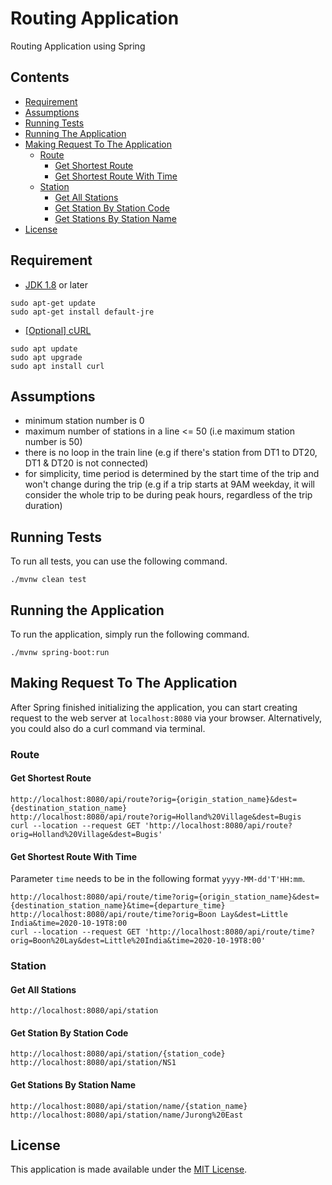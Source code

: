 # Routing Application
Routing Application using Spring
                
## Contents
* [Requirement](#requirement)
* [Assumptions](#assumptions)
* [Running Tests](#running-tests)
* [Running The Application](#running-the-application)
* [Making Request To The Application](#making-request-to-the-application)
  * [Route](#route)
    * [Get Shortest Route](#get-shortest-route)
    * [Get Shortest Route With Time](#get-shortest-route-with-time) 
  * [Station](#station)
    * [Get All Stations](#get-all-stations)
    * [Get Station By Station Code](#get-station-by-station-code)
    * [Get Stations By Station Name](#get-stations-by-station-name)
* [License](#license)

## Requirement
- [JDK 1.8](http://www.oracle.com/technetwork/java/javase/downloads/index.html) or later
```   
sudo apt-get update
sudo apt-get install default-jre
```
- [[Optional] cURL](https://curl.haxx.se/download.html)
```                
sudo apt update
sudo apt upgrade    
sudo apt install curl
```

## Assumptions
- minimum station number is 0
- maximum number of stations in a line <= 50 (i.e maximum station number is 50)
- there is no loop in the train line (e.g if there's station from DT1 to DT20, DT1 & DT20 is not connected)
- for simplicity, time period is determined by the start time of the trip and won't change during the trip (e.g if a trip starts at 9AM weekday, it will consider the whole trip to be during peak hours, regardless of the trip duration) 

## Running Tests
To run all tests, you can use the following command.
```
./mvnw clean test
```      

## Running the Application
To run the application, simply run the following command.   
```
./mvnw spring-boot:run
```                                                 

## Making Request To The Application
After Spring finished initializing the application, you can start creating request to the web server at `localhost:8080` via your browser.
Alternatively, you could also do a curl command via terminal.
### Route
#### Get Shortest Route
```                  
http://localhost:8080/api/route?orig={origin_station_name}&dest={destination_station_name}
http://localhost:8080/api/route?orig=Holland%20Village&dest=Bugis                        
curl --location --request GET 'http://localhost:8080/api/route?orig=Holland%20Village&dest=Bugis' 
```  
             
#### Get Shortest Route With Time
Parameter `time` needs to be in the following format `yyyy-MM-dd'T'HH:mm`.
```                       
http://localhost:8080/api/route/time?orig={origin_station_name}&dest={destination_station_name}&time={departure_time}                                                        
http://localhost:8080/api/route/time?orig=Boon Lay&dest=Little India&time=2020-10-19T8:00
curl --location --request GET 'http://localhost:8080/api/route/time?orig=Boon%20Lay&dest=Little%20India&time=2020-10-19T8:00'
```   

### Station
#### Get All Stations
```
http://localhost:8080/api/station
```

#### Get Station By Station Code
``` 
http://localhost:8080/api/station/{station_code}
http://localhost:8080/api/station/NS1

```

#### Get Stations By Station Name
```
http://localhost:8080/api/station/name/{station_name}
http://localhost:8080/api/station/name/Jurong%20East
``` 

## License
This application is made available under the [MIT License](https://opensource.org/licenses/MIT).
